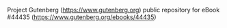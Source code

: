 Project Gutenberg (https://www.gutenberg.org) public repository for eBook #44435 (https://www.gutenberg.org/ebooks/44435)
